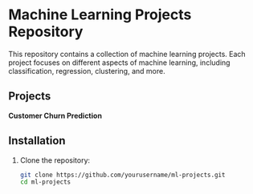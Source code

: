 # Machine Learning Projects Repository

This repository contains a collection of machine learning projects. Each project focuses on different aspects of machine learning, including classification, regression, clustering, and more.

## Projects

**Customer Churn Prediction**


## Installation

1. Clone the repository:
   ```sh
   git clone https://github.com/yourusername/ml-projects.git
   cd ml-projects
